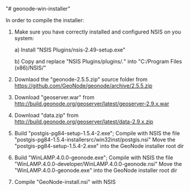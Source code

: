 "# geonode-win-installer" 

In order to compile the installer:

1. Make sure you have correctly installed and configured NSIS on you system:

   a) Install "NSIS Plugins/nsis-2.49-setup.exe"
   
   b) Copy and replace "NSIS Plugins/plugins/*.*" into "C:/Program Files (x86)/NSIS/"
   
2. Downlaod the "geonode-2.5.5.zip" source folder from https://github.com/GeoNode/geonode/archive/2.5.5.zip

3. Download "geoserver.war" from http://build.geonode.org/geoserver/latest/geoserver-2.9.x.war

4. Download "data.zip" from http://build.geonode.org/geoserver/latest/data-2.9.x.zip

5. Build "postgis-pg84-setup-1.5.4-2.exe"; Compile with NSIS the file "postgis-pg84-1.5.4-installersrc/win32inst/postgis.nsi"
   Move the "postgis-pg84-setup-1.5.4-2.exe" into the GeoNode installer root dir

6. Build "WinLAMP.4.0.0-geonode.exe"; Compile with NSIS the file "WinLAMP.4.0.0-developer/WinLAMP.4.0.0-geonode.nsi"
   Move the "WinLAMP.4.0.0-geonode.exe" into the GeoNode installer root dir

7. Compile "GeoNode-install.nsi" with NSIS
